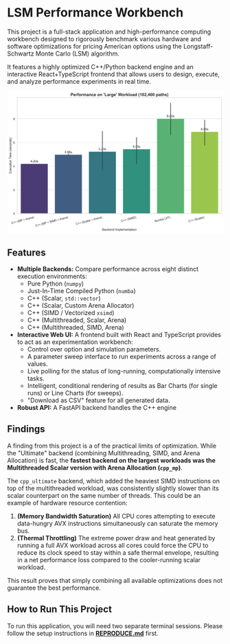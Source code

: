 # LSM Performance Workbench

This project is a full-stack application and high-performance computing workbench designed to rigorously benchmark various hardware and software optimizations for pricing American options using the Longstaff-Schwartz Monte Carlo (LSM) algorithm.

It features a highly optimized C++/Python backend engine and an interactive React+TypeScript frontend that allows users to design, execute, and analyze performance experiments in real time.

![Workbench Screenshot](analysis/performance_large_workload.png)

## Features

- **Multiple Backends:** Compare performance across eight distinct execution environments:
    - Pure Python (`numpy`)
    - Just-In-Time Compiled Python (`numba`)
    - C++ (Scalar, `std::vector`)
    - C++ (Scalar, Custom Arena Allocator)
    - C++ (SIMD / Vectorized `xsimd`)
    - C++ (Multithreaded, Scalar, Arena)
    - C++ (Multithreaded, SIMD, Arena)
- **Interactive Web UI:** A  frontend built with React and TypeScript provides to act as an experimentation workbench:
    - Control over option and simulation parameters.
    - A parameter sweep interface to run experiments across a range of values.
    - Live polling for the status of long-running, computationally intensive tasks.
    - Intelligent, conditional rendering of results as Bar Charts (for single runs) or Line Charts (for sweeps).
    - "Download as CSV" feature for all generated data.
- **Robust API:** A FastAPI backend handles the C++ engine

## Findings

A finding from this project is a of the practical limits of optimization. While the "Ultimate" backend (combining Multithreading, SIMD, and Arena Allocation) is fast, the **fastest backend on the largest workloads was the Multithreaded Scalar version with Arena Allocation (`cpp_mp`)**.

The `cpp_ultimate` backend, which added the heaviest SIMD instructions on top of the multithreaded workload, was consistently slightly slower than its scalar counterpart on the same number of threads. This could be an example of hardware resource contention:
1.  **(Memory Bandwidth Saturation)** All CPU cores attempting to execute data-hungry AVX instructions simultaneously can saturate the memory bus.
2.  **(Thermal Throttling)** The extreme power draw and heat generated by running a full AVX workload across all cores could force the CPU to reduce its clock speed to stay within a safe thermal envelope, resulting in a net performance loss compared to the cooler-running scalar workload.

This result proves that simply combining all available optimizations does not guarantee the best performance.

## How to Run This Project

To run this application, you will need two separate terminal sessions. Please follow the setup instructions in **[REPRODUCE.md](REPRODUCE.md)** first.

